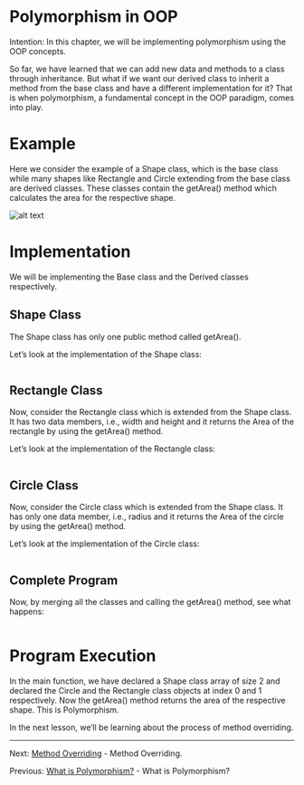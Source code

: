 # Polymorphism in OOP

Intention: In this chapter, we will be implementing polymorphism using the OOP concepts.

So far, we have learned that we can add new data and methods to a class through inheritance. 
But what if we want our derived class to inherit a method from the base class and have a different implementation for it? 
That is when polymorphism, a fundamental concept in the OOP paradigm, comes into play.

# Example

Here we consider the example of a Shape class, which is the base class while many shapes like Rectangle and Circle 
extending from the base class are derived classes. These classes contain the getArea() method which calculates 
the area for the respective shape.

![alt text](../../etc/oop/img.png "Img")

# Implementation

We will be implementing the Base class and the Derived classes respectively.

## Shape Class

The Shape class has only one public method called getArea().

Let’s look at the implementation of the Shape class:

```java

```

## Rectangle Class

Now, consider the Rectangle class which is extended from the Shape class. It has two data members, i.e., width and 
height and it returns the Area of the rectangle by using the getArea() method.

Let’s look at the implementation of the Rectangle class:

```java

```

## Circle Class

Now, consider the Circle class which is extended from the Shape class. It has only one data member, i.e., 
radius and it returns the Area of the circle by using the getArea() method.

Let’s look at the implementation of the Circle class:

```java

```

## Complete Program

Now, by merging all the classes and calling the getArea() method, see what happens:

```java

```

# Program Execution

In the main function, we have declared a Shape class array of size 2 and declared the Circle and the Rectangle class 
objects at index 0 and 1 respectively. Now the getArea() method returns the area of the respective shape. 
This is Polymorphism.

In the next lesson, we’ll be learning about the process of method overriding.

<hr>

Next: [Method Overriding](chapter_18.md "Method Overriding") - Method Overriding.

Previous: [What is Polymorphism?](chapter_16.md "What is Polymorphism?") - What is Polymorphism?
